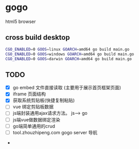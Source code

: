 # gogo

html5 browser 


## cross build desktop 
```bash
CGO_ENABLED=0 GOOS=linux GOARCH=amd64 go build main.go
CGO_ENABLED=0 GOOS=windows GOARCH=amd64 go build main.go
CGO_ENABLED=0 GOOS=darwin GOARCH=amd64 go build main.go

```


## TODO

- [x] go embed 文件直接读取 (主要用于展示首页框架页面)
- [x] iframe 页面结构 
- [x] 获取系统剪贴板(快捷复制粘贴)
- [ ] vue 绑定剪贴板数据
- [ ] js端封装通用ajax请求方法。 js--> go
- [ ] js端vue做数据绑定渲染
- [ ] go端简单通用的crud
- [ ] tool.zhouzhipeng.com gogo server 导航
- 



